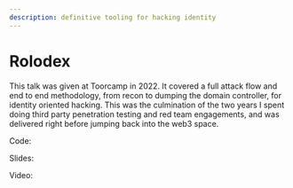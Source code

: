 ```yaml
---
description: definitive tooling for hacking identity
---
```


# Rolodex

This talk was given at Toorcamp in 2022. It covered a full attack flow and end to end methodology, from recon to dumping the domain controller, for identity oriented hacking. This was the culmination of the two years I spent doing third party penetration testing and red team engagements, and was delivered right before jumping back into the web3 space.

Code:

Slides:

Video:

